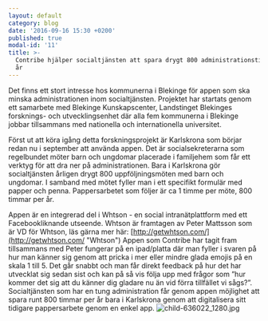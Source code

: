 ```yaml
---
layout: default
category: blog
date: '2016-09-16 15:30 +0200'
published: true
modal-id: '11'
title: >-
  Contribe hjälper socialtjänsten att spara drygt 800 administrationstimmar per
  år
---
```

Det finns ett stort intresse hos kommunerna i Blekinge för appen som ska minska administrationen inom socialtjänsten. Projektet har startats genom ett samarbete med Blekinge Kunskapscenter, Landstinget Blekinges forsknings- och utvecklingsenhet där alla fem kommunerna i Blekinge jobbar tillsammans med nationella och internationella universitet.

Först ut att köra igång detta forskningsprojekt är Karlskrona som börjar redan nu i september att använda appen. Det är socialsekreterarna som regelbundet möter barn och ungdomar placerade i familjehem som får ett verktyg för att dra ner på administrationen. Bara i Karlskrona gör socialtjänsten årligen drygt  800 uppföljningsmöten med barn och ungdomar. I samband med mötet fyller man i ett specifikt formulär med papper och penna. Pappersarbetet som följer är ca 1 timme per möte, 800 timmar per år. 

Appen är en integrerad del i Whtson - en social intranätplattform med ett Facebookliknande utseende. Whtson är framtagen av Peter Mattsson som är VD för Whtson, läs gärna mer här: [http://getwhtson.com/](http://getwhtson.com/ "Whtson") Appen som Contribe har tagit fram tillsammans med Peter fungerar på en ipad/platta där man fyller i svaren på hur man känner sig genom att pricka i mer eller mindre glada emojis på en skala 1 till 5. Det går snabbt och man får direkt feedback på hur det har utvecklat sig sedan sist och kan på så vis följa upp med frågor som ”hur kommer det sig att du känner dig gladare nu än vid förra tillfället vi sågs?”. Socialtjänsten som har en tung administration får genom appen möjlighet att spara runt 800 timmar per år bara i Karlskrona genom att digitalisera sitt tidigare pappersarbete genom en enkel app.
![child-636022_1280.jpg]({{site.baseurl}}/media/child-636022_1280.jpg)

